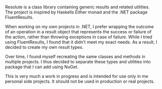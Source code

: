 Resolute is a class library containing generic results and related utilities. The project is inspired by Haskells Either monad and the .NET package FluentResults. 

When working on my own projects in .NET, I prefer wrapping the outcome of an operation in a result object that represents the success or failure of the action, rather than throwing exceptions in case of failure. While I tried using FluentResults, I found that it didn’t meet my exact needs. As a result, I decided to create my own result types.

Over time, I found myself recreating the same classes and methods in multiple projects. I thus decided to separate these types and utilities into package that I can add using NuGet.

This is very much a work in progress and is intended for use only in me personal side projects. It should not be used in production or real projects.

